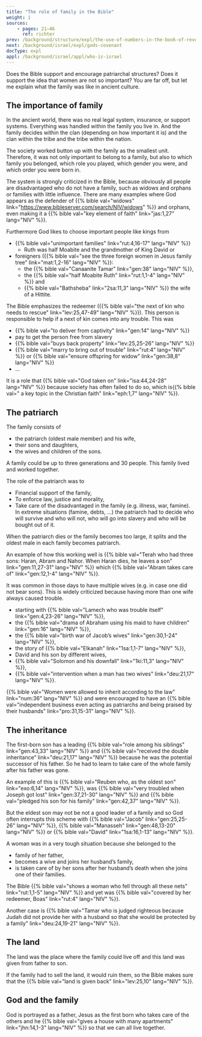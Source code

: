 ```yaml
---
title: "The role of family in the Bible"
weight: 1
sources:
    - pages: 21–46
      ref: richter
prev: /background/structure/expl/the-use-of-numbers-in-the-book-of-revelation
next: /background/israel/expl/gods-covenant
docType: expl
appl: /background/israel/appl/who-is-israel
---
```


Does the Bible support and encourage patriarchal structures? Does it support the idea that women are not so important? You are far off, but let me explain what the family was like in ancient culture.

## The importance of family

<a name="8181"></a>
In the ancient world, there was no real legal system, insurance, or support systems. Everything was handled within the family you live in. And the family decides within the clan (depending on how important it is) and the clan within the tribe and the tribe within the nation.

The society worked button up with the family as the smallest unit. Therefore, it was not only important to belong to a family, but also to which family you belonged, which role you played, which gender you were, and which order you were born in.

The system is strongly criticized in the Bible, because obviously all people are disadvantaged who do not have a family, such as widows and orphans or families with little influence. There are many examples where God appears as the defender of {{% bible val="widows" link="https://www.bibleserver.com/search/NIV/widows" %}} and orphans, even making it a {{% bible val="key element of faith" link="jas:1,27" lang="NIV" %}}.

Furthermore God likes to choose important people like kings from 
- {{% bible val="unimportant families" link="rut:4,16-17" lang="NIV" %}} 
    - Ruth was half Moabite and the grandmother of King David or 
- foreigners ({{% bible val="see the three foreign women in Jesus family tree" link="mat:1,2-16" lang="NIV" %}}: 
    - the {{% bible val="Canaanite Tamar" link="gen:38" lang="NIV" %}}, 
    - the {{% bible val="half Moabite Ruth" link="rut:1,1-4" lang="NIV" %}} and 
    - {{% bible val="Bathsheba" link="2sa:11,3" lang="NIV" %}} the wife of a Hittite.

The Bible emphasizes the redeemer ({{% bible val="the next of kin who needs to rescue" link="lev:25,47-49" lang="NIV" %}}). This person is responsible to help if a next of kin comes into any trouble. This was
- {{% bible val="to deliver from captivity" link="gen:14" lang="NIV" %}}
- pay to get the person free from slavery
- {{% bible val="buys back property" link="lev:25,25-26" lang="NIV" %}}
- {{% bible val="marry to bring out of trouble" link="rut:4" lang="NIV" %}} or {{% bible val="ensure offspring for widow" link="gen:38,8" lang="NIV" %}}
- ...

It is a role that {{% bible val="God taken on" link="isa:44,24-28" lang="NIV" %}} because society has often failed to do so, which is{{% bible val=" a key topic in the Christian faith" link="eph:1,7" lang="NIV" %}}.

## The patriarch

<a name="7e2f"></a>
The family consists of

- the patriarch (oldest male member) and his wife,
- their sons and daughters,
- the wives and children of the sons.

A family could be up to three generations and 30 people. This family lived and worked together.

The role of the patriarch was to

- Financial support of the family,
- To enforce law, justice and morality,
- Take care of the disadvantaged in the family (e.g. illness, war, famine). In extreme situations (famine, debts, …) the patriarch had to decide who will survive and who will not, who will go into slavery and who will be bought out of it.

When the patriarch dies or the family becomes too large, it splits and the oldest male in each family becomes patriarch.

An example of how this working well is {{% bible val="Terah who had three sons: Haran, Abram and Nahor. When Haran dies, he leaves a son" link="gen:11,27-31" lang="NIV" %}} which {{% bible val="Abram takes care of" link="gen:12,1-4" lang="NIV" %}}.

It was common in those days to have multiple wives (e.g. in case one did not bear sons). This is widely criticized because having more than one wife always caused trouble.

- starting with {{% bible val="Lamech who was trouble itself" link="gen:4,23-26" lang="NIV" %}},
- the {{% bible val="drama of Abraham using his maid to have children" link="gen:16" lang="NIV" %}},
- the {{% bible val="birth war of Jacob’s wives" link="gen:30,1-24" lang="NIV" %}},
- the story of {{% bible val="Elkanah" link="1sa:1,1-7" lang="NIV" %}},
- David and his son by different wives,
- {{% bible val="Solomon and his downfall" link="1ki:11,3" lang="NIV" %}},
- {{% bible val="intervention when a man has two wives" link="deu:21,17" lang="NIV" %}}.

{{% bible val="Women were allowed to inherit according to the law" link="num:36" lang="NIV" %}} and were encouraged to have an {{% bible val="independent business even acting as patriarchs and being praised by their husbands" link="pro:31,15-31" lang="NIV" %}}.

## The inheritance

<a name="4395"></a>
The first-born son has a leading {{% bible val="role among his siblings" link="gen:43,33" lang="NIV" %}} and {{% bible val="received the double inheritance" link="deu:21,17" lang="NIV" %}} because he was the potential successor of his father. So he had to learn to take care of the whole family after his father was gone.

An example of this is {{% bible val="Reuben who, as the oldest son" link="exo:6,14" lang="NIV" %}}, was {{% bible val="very troubled when Joseph got lost" link="gen:37,21-30" lang="NIV" %}} and {{% bible val="pledged his son for his family" link="gen:42,37" lang="NIV" %}}.

But the eldest son may not be not a good leader of a family and so God often interrupts this scheme with {{% bible val="Jacob" link="gen:25,25-26" lang="NIV" %}}, {{% bible val="Manasseh" link="gen:48,13-20" lang="NIV" %}} or {{% bible val="David" link="1sa:16,1-13" lang="NIV" %}}.

A woman was in a very tough situation because she belonged to the

- family of her father,
- becomes a wive and joins her husband’s family,
- is taken care of by her sons after her husband’s death when she joins one of their families.

The Bible {{% bible val="shows a woman who fell through all these nets" link="rut:1,1-5" lang="NIV" %}} and yet was {{% bible val="covered by her redeemer, Boas" link="rut:4" lang="NIV" %}}.

Another case is {{% bible val="Tamar who is judged righteous because Judah did not provide her with a husband so that she would be protected by a family" link="deu:24,19-21" lang="NIV" %}}.

## The land

<a name="b86e"></a>
The land was the place where the family could live off and this land was given from father to son.

If the family had to sell the land, it would ruin them, so the Bible makes sure that the {{% bible val="land is given back" link="lev:25,10" lang="NIV" %}}.

## God and the family

<a name="01d7"></a>
God is portrayed as a father, Jesus as the first born who takes care of the others and he {{% bible val="gives a house with many apartments" link="jhn:14,1-3" lang="NIV" %}} so that we can all live together.
